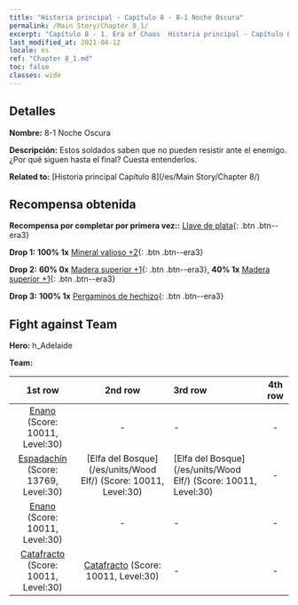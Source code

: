 ```yaml
---
title: "Historia principal - Capítulo 8 - 8-1 Noche Oscura"
permalink: /Main Story/Chapter 8_1/
excerpt: "Capítulo 8 - 1. Era of Chaos  Historia principal - Capítulo 8_1. 8-1 Noche Oscura"
last_modified_at: 2021-04-12
locale: es
ref: "Chapter 8_1.md"
toc: false
classes: wide
---
```


## Detalles

 **Nombre:** 8-1 Noche Oscura

 **Descripción:** Estos soldados saben que no pueden resistir ante el enemigo. ¿Por qué siguen hasta el final? Cuesta entenderlos.

 **Related to:** [Historia principal Capítulo 8](/es/Main Story/Chapter 8/)

## Recompensa obtenida

 **Recompensa por completar por primera vez::** [Llave de plata](/es/Items/con_693/){: .btn .btn--era3}

 **Drop 1:** **100% 1x** [Mineral valioso +2](/es/Items/mat_26/){: .btn .btn--era3}

 **Drop 2:** **60% 0x** [Madera superior +1](/es/Items/mat_20/){: .btn .btn--era3}, **40% 1x** [Madera superior +1](/es/Items/mat_20/){: .btn .btn--era3}

 **Drop 3:** **100% 1x** [Pergaminos de hechizo](/es/Items/con_694/){: .btn .btn--era3}


## Fight against Team
 **Hero:** h_Adelaide

 **Team:**


  | 1st row | 2nd row | 3rd row | 4th row |
  |:----:|:----:|:----|:----:|
  | [Enano](/es/units/Dwarf/) (Score: 10011, Level:30)  | - | - | - |
  | [Espadachín](/es/units/Swordsman/) (Score: 13769, Level:30)  | [Elfa del Bosque](/es/units/Wood Elf/) (Score: 10011, Level:30)  | [Elfa del Bosque](/es/units/Wood Elf/) (Score: 10011, Level:30)  | - |
  | [Enano](/es/units/Dwarf/) (Score: 10011, Level:30)  | - | - | - |
  | [Catafracto](/es/units/Cavalier/) (Score: 10011, Level:30)  | [Catafracto](/es/units/Cavalier/) (Score: 10011, Level:30)  | - | - |


